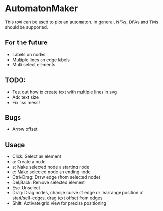 # AutomatonMaker 

This tool can be used to plot an automaton.
In general, NFAs, DFAs and TMs should be supported. 

## For the future
- Labels on nodes
- Multiple lines on edge labels
- Multi select elements

## TODO: 
- Test out how to create text with multiple lines in svg
- Add text size
- Fix css mess!

## Bugs
- Arrow offset

## Usage
- Click: Select an element
- a: Create a node
- s: Make selected node a starting node
- e: Make selected node an ending node
- Ctrl+Drag: Draw edge (from selected node)
- Del/Back: Remove selected element
- Esc: Unselect
- Drag: Drag nodes, change curve of edge or rearrange position of start/self-edges, drag text offset from edges
- Shift: Activate grid view for precise positioning
